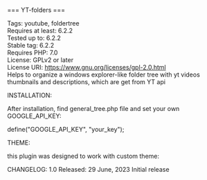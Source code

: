 === YT-folders ===

Tags: youtube, foldertree  
Requires at least: 6.2.2  
Tested up to: 6.2.2  
Stable tag: 6.2.2  
Requires PHP: 7.0  
License: GPLv2 or later  
License URI: https://www.gnu.org/licenses/gpl-2.0.html  
Helps to organize a windows explorer-like folder tree with yt videos thumbnails and descriptions, which are get from YT api


INSTALLATION:

After installation, find general_tree.php file and set your own GOOGLE_API_KEY:

define("GOOGLE_API_KEY", "your_key");

THEME:

this plugin was designed to work with custom theme:



CHANGELOG:
1.0
Released: 29 June, 2023
Initial release
